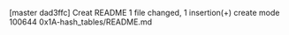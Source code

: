 [master dad3ffc] Creat README
 1 file changed, 1 insertion(+)
 create mode 100644 0x1A-hash_tables/README.md
